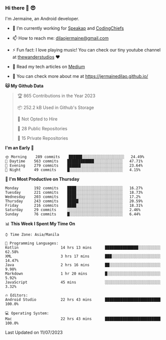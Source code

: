 ### Hi there 👋 😎
I'm Jermaine, an Android developer.

- 🔭 I’m currently working for [Speakap](https://www.speakap.com/) and [CodingChiefs](https://codingchiefs.com/en/)

- 📫 How to reach me: dilaojermaine@gmail.com

- ⚡ Fun fact: I love playing music! You can check our tiny youtube channel at [thewanderstudios](https://www.youtube.com/thewanderstudios) ♥️

- 📖 Read my tech articles on [Medium](https://jermainedilao.medium.com/)

- 👀 You can check more about me at https://jermainedilao.github.io/

<!--
**jermainedilao/jermainedilao** is a ✨ _special_ ✨ repository because its `README.md` (this file) appears on your GitHub profile.

Here are some ideas to get you started:

- 🔭 I’m currently working on ...
- 🌱 I’m currently learning ...
- 👯 I’m looking to collaborate on ...
- 🤔 I’m looking for help with ...
- 💬 Ask me about ...
- 📫 How to reach me: ...
- 😄 Pronouns: ...
- ⚡ Fun fact: ...
-->

<!--START_SECTION:waka-->
**🐱 My Github Data** 

> 🏆 865 Contributions in the Year 2023
 > 
> 📦 252.2 kB Used in Github's Storage 
 > 
> 🚫 Not Opted to Hire
 > 
> 📜 28 Public Repositories 
 > 
> 🔑 15 Private Repositories  
 > 
**I'm an Early 🐤** 

```text
🌞 Morning    289 commits    ██████░░░░░░░░░░░░░░░░░░░   24.49% 
🌆 Daytime    563 commits    ████████████░░░░░░░░░░░░░   47.71% 
🌃 Evening    279 commits    ██████░░░░░░░░░░░░░░░░░░░   23.64% 
🌙 Night      49 commits     █░░░░░░░░░░░░░░░░░░░░░░░░   4.15%

```
📅 **I'm Most Productive on Thursday** 

```text
Monday       192 commits    ████░░░░░░░░░░░░░░░░░░░░░   16.27% 
Tuesday      221 commits    ████░░░░░░░░░░░░░░░░░░░░░   18.73% 
Wednesday    203 commits    ████░░░░░░░░░░░░░░░░░░░░░   17.2% 
Thursday     243 commits    █████░░░░░░░░░░░░░░░░░░░░   20.59% 
Friday       216 commits    ████░░░░░░░░░░░░░░░░░░░░░   18.31% 
Saturday     29 commits     ░░░░░░░░░░░░░░░░░░░░░░░░░   2.46% 
Sunday       76 commits     █░░░░░░░░░░░░░░░░░░░░░░░░   6.44%

```


📊 **This Week I Spent My Time On** 

```text
⌚︎ Time Zone: Asia/Manila

💬 Programming Languages: 
Kotlin                   14 hrs 13 mins      ███████████████░░░░░░░░░░   62.58% 
XML                      3 hrs 17 mins       ███░░░░░░░░░░░░░░░░░░░░░░   14.47% 
Java                     2 hrs 16 mins       ██░░░░░░░░░░░░░░░░░░░░░░░   9.98% 
Markdown                 1 hr 20 mins        █░░░░░░░░░░░░░░░░░░░░░░░░   5.92% 
JavaScript               45 mins             ░░░░░░░░░░░░░░░░░░░░░░░░░   3.32%

🔥 Editors: 
Android Studio           22 hrs 43 mins      █████████████████████████   100.0%

💻 Operating System: 
Mac                      22 hrs 43 mins      █████████████████████████   100.0%

```


 Last Updated on 11/07/2023
<!--END_SECTION:waka-->
